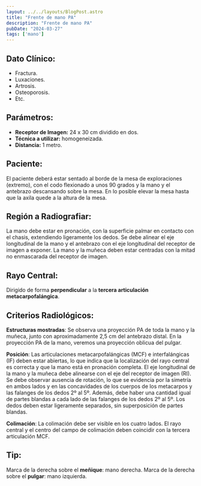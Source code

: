 ```yaml
---
layout: ../../layouts/BlogPost.astro
title: "Frente de mano PA"
description: "Frente de mano PA"
pubDate: "2024-03-27"
tags: ['mano']
---
```


<h2 id="dato-cl-nico-">Dato Clínico:</h2>
<ul>
<li>Fractura.</li>
<li>Luxaciones.</li>
<li>Artrosis.</li>
<li>Osteoporosis.</li>
<li>Etc.</li>
</ul>
<h2 id="par-metros-">Parámetros:</h2>
<ul>
<li><strong>Receptor de Imagen:</strong> 24 x 30 cm dividido en dos.</li>
<li><strong>Técnica a utilizar:</strong> homogeneizada.</li>
<li><strong>Distancia:</strong> 1 metro.</li>
</ul>
<h2 id="paciente-">Paciente:</h2>
<p>El paciente deberá estar sentado al borde de la mesa de exploraciones (extremo), con el codo flexionado a unos 90 grados y la mano y el antebrazo descansando sobre la mesa. En lo posible elevar la mesa hasta que la axila quede a la altura de la mesa.</p>
<h2 id="regi-n-a-radiografiar-">Región a Radiografiar:</h2>
<p>La mano debe estar en pronación, con la superficie palmar en contacto con el chasis, extendiendo ligeramente los dedos. Se debe alinear el eje longitudinal de la mano y el antebrazo con el eje longitudinal del receptor de imagen a exponer. La mano y la muñeca deben estar centradas con la mitad no enmascarada del receptor de imagen.</p>
<h2 id="rayo-central-">Rayo Central:</h2>
<p>Dirigido de forma <strong>perpendicular</strong> a la <strong>tercera articulación metacarpofalángica</strong>.</p>
<h2 id="criterios-radiol-gicos-">Criterios Radiológicos:</h2>
<p><strong>Estructuras mostradas</strong>: Se observa una proyección PA de toda la mano y la muñeca, junto con aproximadamente 2,5 cm del antebrazo distal. En la proyección PA de la mano, veremos una proyección oblicua del pulgar.</p>
<p><strong>Posición</strong>: Las articulaciones metacarpofalángicas (MCF) e interfalángicas (IF) deben estar abiertas, lo que indica que la localización del rayo central es correcta y que la mano está en pronación completa. El eje longitudinal de la mano y la muñeca debe alinearse con el eje del receptor de imagen (RI). Se debe observar ausencia de rotación, lo que se evidencia por la simetría en ambos lados y en las concavidades de los cuerpos de los metacarpos y las falanges de los dedos 2º al 5º. Además, debe haber una cantidad igual de partes blandas a cada lado de las falanges de los dedos 2º al 5º. Los dedos deben estar ligeramente separados, sin superposición de partes blandas.</p>
<p><strong>Colimación</strong>: La colimación debe ser visible en los cuatro lados. El rayo central y el centro del campo de colimación deben coincidir con la tercera articulación MCF.</p>
<h2 id="tip-">Tip:</h2>
<p>Marca de la derecha sobre el <strong>meñique</strong>: mano derecha.
Marca de la derecha sobre el <strong>pulgar</strong>: mano izquierda.</p>
